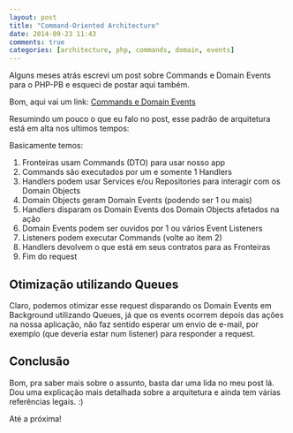 ```yaml
---
layout: post
title: "Command-Oriented Architecture"
date: 2014-09-23 11:43
comments: true
categories: [architecture, php, commands, domain, events]
---
```


Alguns meses atrás escrevi um post sobre Commands e Domain Events para o PHP-PB e esqueci de postar aqui também.

Bom, aqui vai um link: [Commands e Domain Events](http://php-pb.net/2014/06/23/commands-e-domain-events/)

Resumindo um pouco o que eu falo no post, esse padrão de arquitetura está em alta nos ultimos tempos:

<!-- more -->

Basicamente temos:

<ol>
    <li>Fronteiras usam Commands (DTO) para usar nosso app</li>
    <li>Commands são executados por um e somente 1 Handlers</li>
    <li>Handlers podem usar Services e/ou Repositories para interagir com os Domain Objects</li>
    <li>Domain Objects geram Domain Events (podendo ser 1 ou mais)</li>
    <li>Handlers disparam os Domain Events dos Domain Objects afetados na ação</li>
    <li>Domain Events podem ser ouvidos por 1 ou vários Event Listeners</li>
    <li>Listeners podem executar Commands (volte ao item 2)</li>
    <li>Handlers devolvem o que está em seus contratos para as Fronteiras</li>
    <li>Fim do request</li>
</ol>

## Otimização utilizando Queues

Claro, podemos otimizar esse request disparando os Domain Events em Background utilizando Queues, já que os events ocorrem depois das ações
na nossa aplicação, não faz sentido esperar um envio de e-mail, por exemplo (que deveria estar num listener) para responder a request.

## Conclusão

Bom, pra saber mais sobre o assunto, basta dar uma lida no meu post lá. Dou uma explicação mais detalhada sobre a arquitetura e
ainda tem várias referências legais. :)

Até a próxima!
